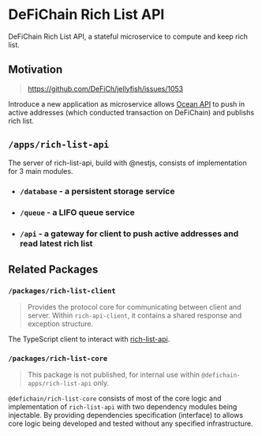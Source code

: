 # DeFiChain Rich List API

DeFiChain Rich List API, a stateful microservice to compute and keep rich list.

## Motivation

> https://github.com/DeFiCh/jellyfish/issues/1053

Introduce a new application as microservice allows [Ocean API](https://github.com/DeFiCh/jellyfish/tree/main/apps/ocean-api) to push in active addresses (which conducted transaction on DeFiChain) and publishs rich list.

## `/apps/rich-list-api`

The server of rich-list-api, build with @nestjs, consists of implementation for 3 main modules.

- ### `/database` - a persistent storage service
- ### `/queue` - a LIFO queue service
- ### `/api` - a gateway for client to push active addresses and read latest rich list

## Related Packages

### `/packages/rich-list-client`

> Provides the protocol core for communicating between client and server. Within `rich-api-client`, it contains a shared response and exception structure.

The TypeScript client to interact with [rich-list-api](###/api).

### `/packages/rich-list-core`

> This package is not published, for internal use within `@defichain-apps/rich-list-api` only.

`@defichain/rich-list-core` consists of most of the core logic and implementation of `rich-list-api` with two dependency modules being injectable. By providing dependencies specification (interface) to allows core logic being developed and tested without any specified infrastructure.
